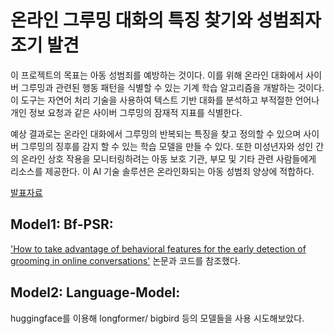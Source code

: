 
# 온라인 그루밍 대화의 특징 찾기와 성범죄자 조기 발견 

이 프로젝트의  목표는 아동 성범죄를 예방하는 것이다. 이를 위해  온라인 대화에서 사이버 그루밍과 관련된 행동 패턴을 식별할 수 있는 기계 학습 알고리즘을 개발하는 것이다.  이 도구는 자연어 처리 기술을 사용하여 텍스트 기반 대화를 분석하고 부적절한 언어나 개인 정보 요청과 같은 사이버 그루밍의 잠재적 지표를 식별한다. 


예상 결과로는 온라인 대화에서 그루밍의 반복되는 특징을 찾고 정의할 수 있으며 사이버 그루밍의 징후를 감지 할 수 있는 학습 모델을 만들  수 있다. 
또한 미성년자와 성인 간의 온라인 상호 작용을 모니터링하려는 아동 보호 기관, 부모 및 기타 관련  사람들에게 리소스를 제공한다. 이 AI 기술 솔루션은 온라인화되는 아동 성범죄 양상에 적합하다.

[발표자료](https://github.com/sohneunsoo/nctproj1-cyber-grooming/blob/main/%EC%98%A8%EB%9D%BC%EC%9D%B8%20%EC%95%84%EB%8F%99%20%EA%B7%B8%EB%A3%A8%EB%B0%8D%20%EC%A1%B0%EA%B8%B0%20%EA%B0%90%EC%A7%80.pdf)

## Model1: Bf-PSR:
['How to take advantage of behavioral features for the early detection of grooming in online conversations'](https://www.researchgate.net/publication/357415453_How_to_take_advantage_of_behavioral_features_for_the_early_detection_of_grooming_in_online_conversations) 논문과 코드를 참조했다. 

## Model2: Language-Model:
huggingface를 이용해 longformer/ bigbird 등의 모델들을 사용 시도해보았다. 



